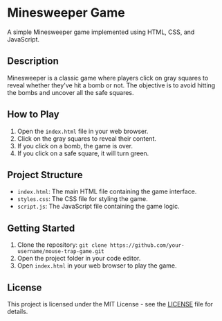 # Minesweeper Game

A simple Minesweeper game implemented using HTML, CSS, and JavaScript.

## Description

Minesweeper is a classic game where players click on gray squares to reveal whether they've hit a bomb or not. The objective is to avoid hitting the bombs and uncover all the safe squares.

## How to Play

1. Open the `index.html` file in your web browser.
2. Click on the gray squares to reveal their content.
3. If you click on a bomb, the game is over.
4. If you click on a safe square, it will turn green.

## Project Structure

- `index.html`: The main HTML file containing the game interface.
- `styles.css`: The CSS file for styling the game.
- `script.js`: The JavaScript file containing the game logic.

## Getting Started

1. Clone the repository: `git clone https://github.com/your-username/mouse-trap-game.git`
2. Open the project folder in your code editor.
3. Open `index.html` in your web browser to play the game.

## License

This project is licensed under the MIT License - see the [LICENSE](LICENSE) file for details.

